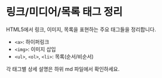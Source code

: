 # 링크/미디어/목록 태그 정리

HTML5에서 링크, 이미지, 목록을 표현하는 주요 태그들을 정리합니다.

- `<a>`: 하이퍼링크
- `<img>`: 이미지 삽입
- `<ul>`, `<ol>`, `<li>`: 목록(순서/비순서)

각 태그별 상세 설명은 하위 md 파일에서 확인하세요.
